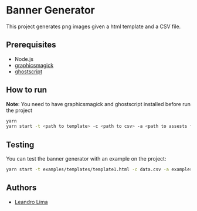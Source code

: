 # Banner Generator

This project generates png images given a html template and a CSV file.

## Prerequisites

- Node.js
- [graphicsmagick](http://www.graphicsmagick.org/)
- [ghostscript](https://www.ghostscript.com/)

## How to run
**Note**: You need to have graphicsmagick and ghostscript installed before run the project

```sh
yarn
yarn start -t <path to template> -c <path to csv> -a <path to assests folder>
```

## Testing

You can test the banner generator with an example on the project:

```sh
yarn start -t examples/templates/template1.html -c data.csv -a examples/templates/assets/
```

## Authors

- [Leandro Lima](https://github.com/limaleandro1999)
